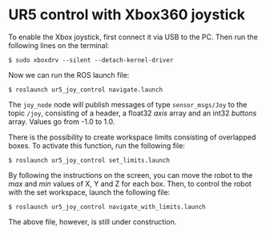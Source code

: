 # UR5 control with Xbox360 joystick

To enable the Xbox joystick, first connect it via USB to the PC. Then run the following lines on the terminal:

	$ sudo xboxdrv --silent --detach-kernel-driver

Now we can run the ROS launch file:

	$ roslaunch ur5_joy_control navigate.launch
	
The `joy_node` node will publish messages of type `sensor_msgs/Joy` to the topic `/joy`, consisting of a header, a float32 *axis* array and an int32 *buttons* array. Values go from -1.0 to 1.0.

There is the possibility to create workspace limits consisting of overlapped boxes. To activate this
function, run the following file:

	$ roslaunch ur5_joy_control set_limits.launch
	
By following the instructions on the screen, you can move the robot to the *max* and *min* values of
X, Y and Z for each box. Then, to control the robot with the set workspace, launch the following
file:

	$ roslaunch ur5_joy_control navigate_with_limits.launch

The above file, however, is still under construction.
